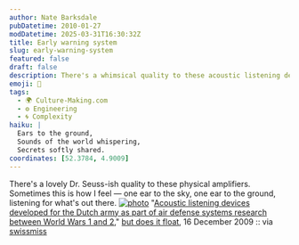 ```yaml
---
author: Nate Barksdale
pubDatetime: 2010-01-27
modDatetime: 2025-03-31T16:30:32Z
title: Early warning system
slug: early-warning-system
featured: false
draft: false
description: There's a whimsical quality to these acoustic listening devices, evoking a sense of curiosity about the world around us.
emoji: 🎵
tags:
  - 🌍 Culture-Making.com
  - ⚙️ Engineering
  - 🌀 Complexity
haiku: |
  Ears to the ground,  
  Sounds of the world whispering,  
  Secrets softly shared.
coordinates: [52.3784, 4.9009]
---
```


There's a lovely Dr. Seuss-ish quality to these physical amplifiers. Sometimes this is how I feel — one ear to the sky, one ear to the ground, listening for what's out there. [![photo](http://culture-making.com/media/goerz.jpg)](http://butdoesitfloat.com/190819/For-the-world-to-be-interesting-you-have-to-be-manipulating-it-all)
"[Acoustic listening devices developed for the Dutch army as part of air defense systems research between World Wars 1 and 2](http://web.archive.org/web/20120117175537/http://www.butdoesitfloat.com/190819/For-the-world-to-be-interesting-you-have-to-be-manipulating-it-all)," [but does it float](http://web.archive.org/web/20120117175537/http://www.butdoesitfloat.com/190819/For-the-world-to-be-interesting-you-have-to-be-manipulating-it-all), 16 December 2009 :: via [swissmiss](https://www.google.com/search?q=%22swissmiss%22%20feedproxy.google.com)
